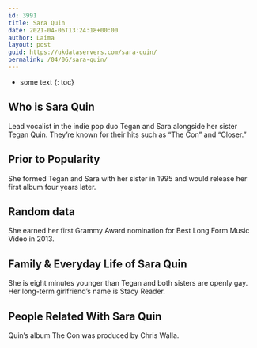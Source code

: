 ```yaml
---
id: 3991
title: Sara Quin
date: 2021-04-06T13:24:18+00:00
author: Laima
layout: post
guid: https://ukdataservers.com/sara-quin/
permalink: /04/06/sara-quin/
---
```


* some text
{: toc}


## Who is Sara Quin
                  
                  
                  
Lead vocalist in the indie pop duo Tegan and Sara alongside her sister Tegan Quin. They&#8217;re known for their hits such as &#8220;The Con&#8221; and &#8220;Closer.&#8221;
                  
              
            
              
            
                
                
                
## Prior to Popularity
                  
                  
                  
She formed Tegan and Sara with her sister in 1995 and would release her first album four years later.
                  
              
            
              
            
                
                
                
## Random data
                  
                  
                  
She earned her first Grammy Award nomination for Best Long Form Music Video in 2013.
                  
              
            
              
            
                
                
                
## Family & Everyday Life of Sara Quin
                  
                  
                  
She is eight minutes younger than Tegan and both sisters are openly gay. Her long-term girlfriend&#8217;s name is Stacy Reader.
                  
              
            
              
            
                
                
                
## People Related With Sara Quin
                  
                  
                  
Quin&#8217;s album The Con was produced by Chris Walla.
                  
              
            
              
            
                
              
            
              
              
            
            
              
            
          
          
          